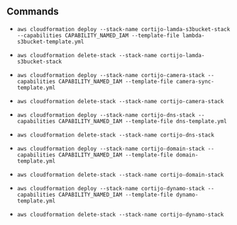 ## Commands

- ```aws cloudformation deploy --stack-name cortijo-lamda-s3bucket-stack --capabilities CAPABILITY_NAMED_IAM --template-file lambda-s3bucket-template.yml```
- ```aws cloudformation delete-stack --stack-name cortijo-lamda-s3bucket-stack```

- ```aws cloudformation deploy --stack-name cortijo-camera-stack --capabilities CAPABILITY_NAMED_IAM --template-file camera-sync-template.yml```
- ```aws cloudformation delete-stack --stack-name cortijo-camera-stack```

- ```aws cloudformation deploy --stack-name cortijo-dns-stack --capabilities CAPABILITY_NAMED_IAM --template-file dns-template.yml```
- ```aws cloudformation delete-stack --stack-name cortijo-dns-stack```

- ```aws cloudformation deploy --stack-name cortijo-domain-stack --capabilities CAPABILITY_NAMED_IAM --template-file domain-template.yml```
- ```aws cloudformation delete-stack --stack-name cortijo-domain-stack```

- ```aws cloudformation deploy --stack-name cortijo-dynamo-stack --capabilities CAPABILITY_NAMED_IAM --template-file dynamo-template.yml```
- ```aws cloudformation delete-stack --stack-name cortijo-dynamo-stack```
